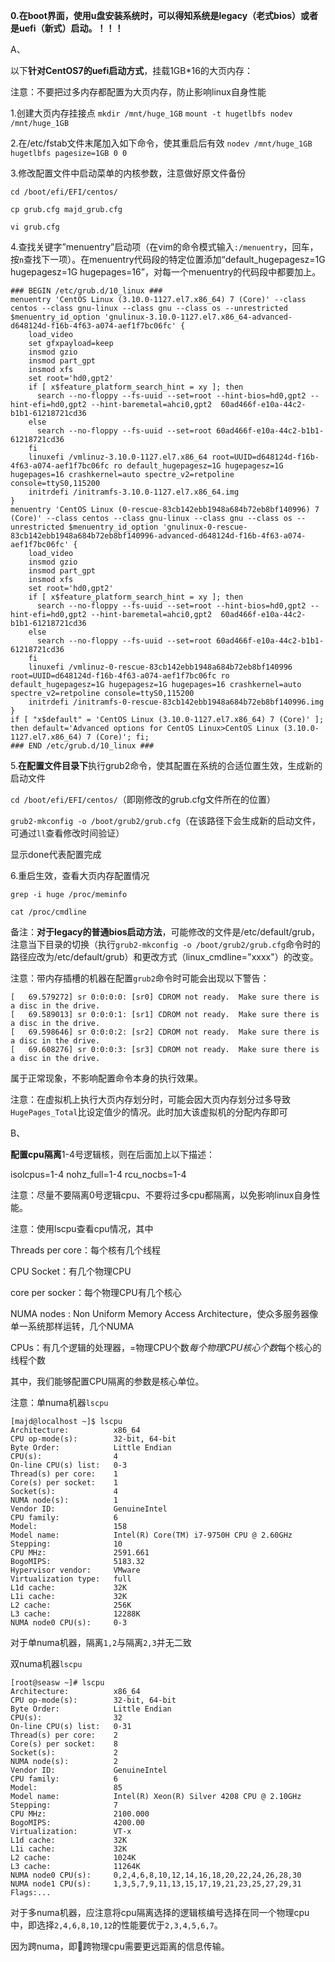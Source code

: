 **0.在boot界面，使用u盘安装系统时，可以得知系统是legacy（老式bios）或者是uefi（新式）启动。！！！**

A、

以下**针对CentOS7的uefi启动方式**，挂载1GB*16的大页内存：

注意：不要把过多内存都配置为大页内存，防止影响linux自身性能

1.创建大页内存挂接点 
`mkdir /mnt/huge_1GB`
`mount -t hugetlbfs nodev /mnt/huge_1GB`

2.在/etc/fstab文件末尾加入如下命令，使其重启后有效 
`nodev /mnt/huge_1GB hugetlbfs pagesize=1GB 0 0`

3.修改配置文件中启动菜单的内核参数，注意做好原文件备份

`cd /boot/efi/EFI/centos/`

`cp grub.cfg majd_grub.cfg`

`vi grub.cfg`

4.查找关键字”menuentry”启动项（在vim的命令模式输入`:/menuentry`，回车，按`n`查找下一项）。在menuentry代码段的特定位置添加“default_hugepagesz=1G hugepagesz=1G hugepages=16”，对每一个menuentry的代码段中都要加上。

```
### BEGIN /etc/grub.d/10_linux ###
menuentry 'CentOS Linux (3.10.0-1127.el7.x86_64) 7 (Core)' --class centos --class gnu-linux --class gnu --class os --unrestricted $menuentry_id_option 'gnulinux-3.10.0-1127.el7.x86_64-advanced-d648124d-f16b-4f63-a074-aef1f7bc06fc' {
	load_video
	set gfxpayload=keep
	insmod gzio
	insmod part_gpt
	insmod xfs
	set root='hd0,gpt2'
	if [ x$feature_platform_search_hint = xy ]; then
	  search --no-floppy --fs-uuid --set=root --hint-bios=hd0,gpt2 --hint-efi=hd0,gpt2 --hint-baremetal=ahci0,gpt2  60ad466f-e10a-44c2-b1b1-61218721cd36
	else
	  search --no-floppy --fs-uuid --set=root 60ad466f-e10a-44c2-b1b1-61218721cd36
	fi
	linuxefi /vmlinuz-3.10.0-1127.el7.x86_64 root=UUID=d648124d-f16b-4f63-a074-aef1f7bc06fc ro default_hugepagesz=1G hugepagesz=1G hugepages=16 crashkernel=auto spectre_v2=retpoline console=ttyS0,115200 
	initrdefi /initramfs-3.10.0-1127.el7.x86_64.img
}
menuentry 'CentOS Linux (0-rescue-83cb142ebb1948a684b72eb8bf140996) 7 (Core)' --class centos --class gnu-linux --class gnu --class os --unrestricted $menuentry_id_option 'gnulinux-0-rescue-83cb142ebb1948a684b72eb8bf140996-advanced-d648124d-f16b-4f63-a074-aef1f7bc06fc' {
	load_video
	insmod gzio
	insmod part_gpt
	insmod xfs
	set root='hd0,gpt2'
	if [ x$feature_platform_search_hint = xy ]; then
	  search --no-floppy --fs-uuid --set=root --hint-bios=hd0,gpt2 --hint-efi=hd0,gpt2 --hint-baremetal=ahci0,gpt2  60ad466f-e10a-44c2-b1b1-61218721cd36
	else
	  search --no-floppy --fs-uuid --set=root 60ad466f-e10a-44c2-b1b1-61218721cd36
	fi
	linuxefi /vmlinuz-0-rescue-83cb142ebb1948a684b72eb8bf140996 root=UUID=d648124d-f16b-4f63-a074-aef1f7bc06fc ro default_hugepagesz=1G hugepagesz=1G hugepages=16 crashkernel=auto spectre_v2=retpoline console=ttyS0,115200 
	initrdefi /initramfs-0-rescue-83cb142ebb1948a684b72eb8bf140996.img
}
if [ "x$default" = 'CentOS Linux (3.10.0-1127.el7.x86_64) 7 (Core)' ]; then default='Advanced options for CentOS Linux>CentOS Linux (3.10.0-1127.el7.x86_64) 7 (Core)'; fi;
### END /etc/grub.d/10_linux ###
```

5.**在配置文件目录下**执行grub2命令，使其配置在系统的合适位置生效，生成新的启动文件

`cd /boot/efi/EFI/centos/`（即刚修改的grub.cfg文件所在的位置）

`grub2-mkconfig -o /boot/grub2/grub.cfg`（在该路径下会生成新的启动文件，可通过`ll`查看修改时间验证）

显示done代表配置完成

6.重启生效，查看大页内存配置情况

`grep -i huge /proc/meminfo`

`cat /proc/cmdline`

备注：**对于legacy的普通bios启动方法**，可能修改的文件是/etc/default/grub，注意当下目录的切换（执行`grub2-mkconfig -o /boot/grub2/grub.cfg`命令时的路径应改为/etc/default/grub）和更改方式（linux_cmdline="xxxx"）的改变。

注意：带内存插槽的机器在配置`grub2`命令时可能会出现以下警告：

```
[   69.579272] sr 0:0:0:0: [sr0] CDROM not ready.  Make sure there is a disc in the drive.
[   69.589013] sr 0:0:0:1: [sr1] CDROM not ready.  Make sure there is a disc in the drive.
[   69.598646] sr 0:0:0:2: [sr2] CDROM not ready.  Make sure there is a disc in the drive.
[   69.608276] sr 0:0:0:3: [sr3] CDROM not ready.  Make sure there is a disc in the drive.
```

属于正常现象，不影响配置命令本身的执行效果。

注意：在虚拟机上执行大页内存划分时，可能会因大页内存划分过多导致`HugePages_Total`比设定值少的情况。此时加大该虚拟机的分配内存即可

B、

**配置cpu隔离**1-4号逻辑核，则在后面加上以下描述：

 isolcpus=1-4 nohz_full=1-4 rcu_nocbs=1-4

注意：尽量不要隔离0号逻辑cpu、不要将过多cpu都隔离，以免影响linux自身性能。

注意：使用lscpu查看cpu情况，其中

Threads per core：每个核有几个线程

CPU Socket：有几个物理CPU

core per socker：每个物理CPU有几个核心

NUMA nodes : Non Uniform Memory Access Architecture，使众多服务器像单一系统那样运转，几个NUMA

CPUs：有几个逻辑的处理器，=物理CPU个数*每个物理CPU核心个数*每个核心的线程个数

其中，我们能够配置CPU隔离的参数是核心单位。

注意：单numa机器`lscpu`

```
[majd@localhost ~]$ lscpu
Architecture:          x86_64
CPU op-mode(s):        32-bit, 64-bit
Byte Order:            Little Endian
CPU(s):                4
On-line CPU(s) list:   0-3
Thread(s) per core:    1
Core(s) per socket:    1
Socket(s):             4
NUMA node(s):          1
Vendor ID:             GenuineIntel
CPU family:            6
Model:                 158
Model name:            Intel(R) Core(TM) i7-9750H CPU @ 2.60GHz
Stepping:              10
CPU MHz:               2591.661
BogoMIPS:              5183.32
Hypervisor vendor:     VMware
Virtualization type:   full
L1d cache:             32K
L1i cache:             32K
L2 cache:              256K
L3 cache:              12288K
NUMA node0 CPU(s):     0-3
```

对于单numa机器，隔离`1,2`与隔离`2,3`并无二致

双numa机器`lscpu`

```
[root@seasw ~]# lscpu
Architecture:          x86_64
CPU op-mode(s):        32-bit, 64-bit
Byte Order:            Little Endian
CPU(s):                32
On-line CPU(s) list:   0-31
Thread(s) per core:    2
Core(s) per socket:    8
Socket(s):             2
NUMA node(s):          2
Vendor ID:             GenuineIntel
CPU family:            6
Model:                 85
Model name:            Intel(R) Xeon(R) Silver 4208 CPU @ 2.10GHz
Stepping:              7
CPU MHz:               2100.000
BogoMIPS:              4200.00
Virtualization:        VT-x
L1d cache:             32K
L1i cache:             32K
L2 cache:              1024K
L3 cache:              11264K
NUMA node0 CPU(s):     0,2,4,6,8,10,12,14,16,18,20,22,24,26,28,30
NUMA node1 CPU(s):     1,3,5,7,9,11,13,15,17,19,21,23,25,27,29,31
Flags:...
```

对于多numa机器，应注意将cpu隔离选择的逻辑核编号选择在同一个物理cpu中，即选择`2,4,6,8,10,12`的性能要优于`2,3,4,5,6,7`。

因为跨numa，即跨物理cpu需要更远距离的信息传输。

